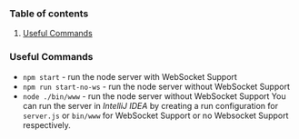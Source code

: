 ### Table of contents

1. [Useful Commands](#useful-commands)

### Useful Commands

- `npm start` - run the node server with WebSocket Support
- `npm run start-no-ws` - run the node server without WebSocket Support
- `node ./bin/www` - run the node server without WebSocket Support
 You can run the server in *IntelliJ IDEA* by creating a run configuration for `server.js` or `bin/www` for WebSocket Support or no Websocket Support respectively.